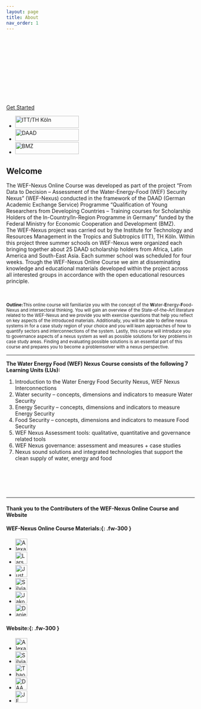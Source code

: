 ```yaml
---
layout: page
title: About
nav_order: 1
---
```


<!-- Bootstrap Static Header -->
<div style="background: url(/wef-nexus-online-course/assets/220325_THK_WEF_Nexus_Webheader.jpg); background-size: cover;" class="jumbotron bg-cover text-white">
    <div class="container py-5 text-center">
        <h1 class="display-4 font-weight-bold"> <br>
          <br>
          <br>
        <br> </h1>
        <a href="https://waterbender231.github.io/wef-nexus-online-course/introduction/" role="button" class="btn btn-primary px-5">Get Started</a>
    </div>
</div>


<ul class="list-style-none">
<li class="d-inline-block mr-1"> <a href="https://www.tt.th-koeln.de/"><img src="/wef-nexus-online-course/assets/itt.jpg" width="170" height="32" alt="ITT/TH Köln"></a></li>
<li class="d-inline-block mr-1"> <a href="https://www.daad.de/de/"><img src="/wef-nexus-online-course/assets/DAADLogo.jpg" width="170" height="32" alt="DAAD"></a></li>
<li class="d-inline-block mr-1"> <a href="#"><img src="/wef-nexus-online-course/assets/supported by icon.PNG" width="170" height="32" alt="BMZ"></a></li>
</ul> 

<!--
<img src="/wef-nexus-online-course/assets/supported.jpg" alt="Funding and support">
<br/> <br/> -->

## Welcome 
The WEF-Nexus Online Course was developed as part of the project “From Data to Decision – Assessment of the Water-Energy-Food (WEF) Security Nexus” (WEF-Nexus) conducted in the framework of the DAAD (German Academic Exchange Service) Programme “Qualification of Young Researchers from Developing Countries – Training courses for Scholarship Holders of the In-Country/In-Region Programme in Germany” funded by the Federal Ministry for Economic Cooperation and Development (BMZ). <br> 
The WEF-Nexus project was carried out by the Institute for Technology and Resources Management in the Tropics and Subtropics (ITT), TH Köln. Within this project three summer schools on WEF-Nexus were organized each bringing together about 25 DAAD scholarship holders from Africa, Latin America and South-East Asia. Each summer school was scheduled for four weeks. 
Trough the WEF-Nexus Online Course we aim at disseminating knowledge and educational materials developed within the project across all interested groups in accordance with the open educational resources principle.    

<br>
<br>
<small><b>Outline:</b>This online course will familiarize you with the concept of the <b>W</b>ater-<b>E</b>nergy-<b>F</b>ood-Nexus and intersectoral thinking. You will gain an overview of the State-of-the-Art literature related to the WEF-Nexus and we provide you with exercise questions that help you reflect on key aspects of the introduced materials. Additionally, you will be able to define nexus systems in for a case study region of your choice and you will learn approaches of how to quantify sectors and interconnections of the system. Lastly, this course will introduce you to governance aspects of a nexus system as well as possible solutions for key problems in case study areas. Finding and evaluating possible solutions is an essential part of this course and prepares you to become a problemsolver with a nexus perspective.</small>
<br> 
<hr/>  

**The Water Energy Food (WEF) Nexus Course consists of the following 7 Learning Units (LUs):**

1. Introduction to the Water Energy Food Security Nexus, WEF Nexus Interconnections
2. Water security – concepts, dimensions and indicators to measure Water Security
3. Energy Security – concepts, dimensions and indicators to measure Energy Security
4. Food Security – concepts, dimensions and indicators to measure Food Security
5. WEF Nexus Assessment tools: qualitative, quantitative and governance related tools
6. WEF Nexus governance: assessment and measures + case studies
7. Nexus sound solutions and integrated technologies that support the clean supply of water, energy and food

<br/> <br/>
<br/> <br/>

<hr/>

#### **Thank you to the Contributers of the WEF-Nexus Online Course and Website**
#### **WEF-Nexus Online Course Materials:**{: .fw-300 }
<ul class="list-style-none">
<li class="d-inline-block mr-1"> <a href="https://www.th-koeln.de/personen/alexandra.nauditt/"><img src="https://www.th-koeln.de/pseimg/568a6307a083b51fb3e3c6375bd20a894d817e11.png" width="32" height="32" alt="Alexandra Nauditt"></a></li>
<li class="d-inline-block mr-1"> <a href="https://www.th-koeln.de/personen/lars.ribbe/"><img src="https://www.th-koeln.de/pseimg/0f80822b8435059013c7d78225da1d56060405ab.png" width="32" height="32" alt="Lars Ribbe"></a></li>
<li class="d-inline-block mr-1"> <a href="https://www.th-koeln.de/personen/justyna.sycz/"><img src="https://watersecurity.info/wp-content/uploads/2019/05/WSCC19_JustynaSycz.jpg" width="32" height="32" alt="Justyna Sycz"></a></li>
<li class="d-inline-block mr-1"> <a href="https://www.linkedin.com/in/silvia-marie-krautzik-61202a132/"><img src="/wef-nexus-online-course/assets/sk_profile.jpg" width="32" height="32" alt="Silvia Krautzik"></a></li>
<li class="d-inline-block mr-1"> <a href="https://www.linkedin.com/in/jakob-schmid-1a9331172/"><img src="https://media-exp1.licdn.com/dms/image/C4D03AQGGmKeQGAmqBA/profile-displayphoto-shrink_400_400/0/1633425413307?e=1652918400&v=beta&t=JheuMuTVhMUKr2rACq21dMpLXhk0j80nPySnEWQHrVU" width="32" height="32" alt="Jakob Schmid"></a></li>
<li class="d-inline-block mr-1"> <a href="https://www.linkedin.com/in/daniel-knopp-baa16514a/"><img src="/wef-nexus-online-course/assets/default_contributor.png" width="32" height="32" alt="Daniel Knopp"></a>
</li>
</ul>

#### **Website:**{: .fw-300 }
<ul class="list-style-none">
<li class="d-inline-block mr-1"> <a href="https://www.th-koeln.de/personen/alexandra.nauditt/"><img src="https://www.th-koeln.de/pseimg/568a6307a083b51fb3e3c6375bd20a894d817e11.png" width="32" height="32" alt="Alexandra Nauditt"></a></li>
<li class="d-inline-block mr-1"> <a href="https://www.linkedin.com/in/silvia-marie-krautzik-61202a132/"><img src="/wef-nexus-online-course/assets/sk_profile.jpg" width="32" height="32" alt="Silvia Krautzik"></a></li>
<li class="d-inline-block mr-1"> <a href="https://www.linkedin.com/in/thao-trinh-53a650188/"><img src="/wef-nexus-online-course/assets/default_contributor.png" width="32" height="32" alt="Thao Trinh"></a>
</li>
<li class="d-inline-block mr-1"> <a href="https://www.daad.de/de/"><img src="/wef-nexus-online-course/assets/DAADLogo.jpg" width="32" height="32" alt="DAAD"></a></li>
<li class="d-inline-block mr-1"> <a href="http://www.jf-gestaltung.de/"><img src="/wef-nexus-online-course/assets/default_contributor.png" width="32" height="32" alt="JF Gestaltung"></a></li>
</ul>

